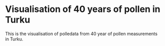# Visualisation of 40 years of pollen in Turku

This is the visualisation of polledata from 40 year of pollen measurements in Turku.
